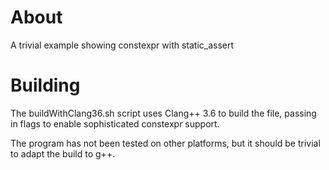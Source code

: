 About
=====

A trivial example showing constexpr with static_assert


Building
========

The buildWithClang36.sh script uses Clang++ 3.6 to build the file, passing in flags to enable sophisticated constexpr support.

The program has not been tested on other platforms, but it should be trivial to adapt the build to g++.

